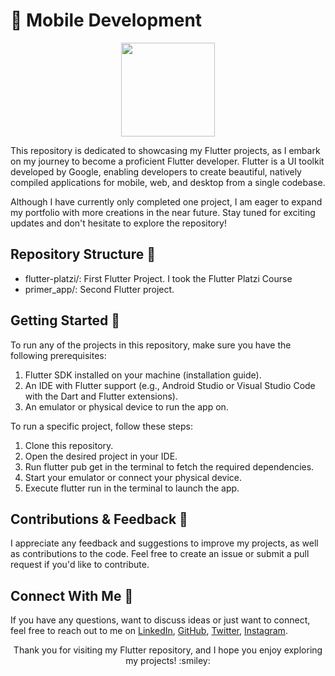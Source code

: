 # 📱 Mobile Development

<div align="center" height="200px">

<img src="https://user-images.githubusercontent.com/6312342/204096834-8899eef6-2fe3-47da-a8a3-951e4e37596f.png" height="150px">

</div>

This repository is dedicated to showcasing my Flutter projects, as I embark on my journey to become a proficient Flutter developer. Flutter is a UI toolkit developed by Google, enabling developers to create beautiful, natively compiled applications for mobile, web, and desktop from a single codebase.

Although I have currently only completed one project, I am eager to expand my portfolio with more creations in the near future. Stay tuned for exciting updates and don't hesitate to explore the repository!

## Repository Structure :file_folder:

* flutter-platzi/: First Flutter Project. I took the Flutter Platzi Course
* primer_app/: Second Flutter project.

## Getting Started :rocket:
To run any of the projects in this repository, make sure you have the following prerequisites:

1. Flutter SDK installed on your machine (installation guide).
2. An IDE with Flutter support (e.g., Android Studio or Visual Studio Code with the Dart and Flutter extensions).
3. An emulator or physical device to run the app on.

To run a specific project, follow these steps:

1. Clone this repository.
2. Open the desired project in your IDE.
3. Run flutter pub get in the terminal to fetch the required dependencies.
4. Start your emulator or connect your physical device.
5. Execute flutter run in the terminal to launch the app.

## Contributions & Feedback :speech_balloon:

I appreciate any feedback and suggestions to improve my projects, as well as contributions to the code. Feel free to create an issue or submit a pull request if you'd like to contribute.

## Connect With Me :handshake:
If you have any questions, want to discuss ideas or just want to connect, feel free to reach out to me on [LinkedIn](https://linkedin.com/in/edwin-san/), [GitHub](https://github.com/EdwinSanFI), [Twitter](https://twitter.com/edwinsanfi), [Instagram](https://instagram.com/edwinsanfi/).

<p align="center"> Thank you for visiting my Flutter repository, and I hope you enjoy exploring my projects! :smiley: </p>
